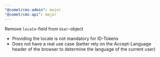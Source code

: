 ```yaml
---
"@comet/cms-admin": major
"@comet/cms-api": major
---
```


Remove `locale`-field from `User`-object

-   Providing the locale is not mandatory for ID-Tokens
-   Does not have a real use case (better rely on the Accept-Language header of the browser to determine the language of the current user)
